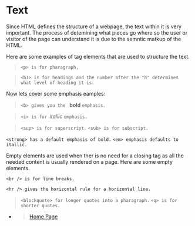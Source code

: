 # Text

Since HTML defines the structure of a webpage, the text within it is very important. The process of detemining what pieces go where so the user or visitor of the page can understand it is due to the semntic matkup of the HTML.

Here are some examples of tag elements that are used to structure the text.

>`<p> is for pharagraph,`

>`<h1> is for headings and the number after the "h" determines what level of heading it is.`

Now lets cover some emphasis eamples:

>`<b> gives you the ` **bold** `emphasis.`

>`<i> is for `*itallic* `emphasis.`

>`<sup> is for superscript.` `<sub> is for subscript.`

`<strong> has a default emphasis of bold.`
`<em> emphasis defaults to itallic.`

Empty elements are used when ther is no need for a closing tag as all the needed content is usually rendered on a page. Here are some empty elements.

`<br /> is for line breaks.`

`<hr /> gives the horizontal rule for a horizontal line.`

> `<blockquote> for longer quotes into a pharagraph.`
`<q> is for shorter quotes.`

- > [Home Page](README.md)
